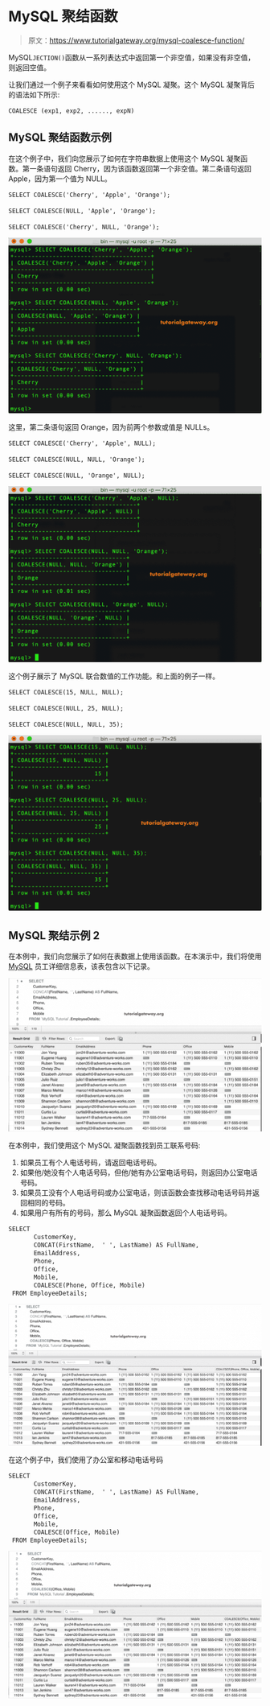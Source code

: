 # MySQL 聚结函数

> 原文：<https://www.tutorialgateway.org/mysql-coalesce-function/>

MySQL`JECTION()`函数从一系列表达式中返回第一个非空值，如果没有非空值，则返回空值。

让我们通过一个例子来看看如何使用这个 MySQL 凝聚。这个 MySQL 凝聚背后的语法如下所示:

```
COALESCE (exp1, exp2, ......, expN)
```

## MySQL 聚结函数示例

在这个例子中，我们向您展示了如何在字符串数据上使用这个 MySQL 凝聚函数。第一条语句返回 Cherry，因为该函数返回第一个非空值。第二条语句返回 Apple，因为第一个值为 NULL。

```
SELECT COALESCE('Cherry', 'Apple', 'Orange');

SELECT COALESCE(NULL, 'Apple', 'Orange');

SELECT COALESCE('Cherry', NULL, 'Orange');
```

![MySQL COALESCE Function 1](img/310eb1d589ff4a8c2655cbf4e4e993c0.png)

这里，第二条语句返回 Orange，因为前两个参数或值是 NULLs。

```
SELECT COALESCE('Cherry', 'Apple', NULL);

SELECT COALESCE(NULL, NULL, 'Orange');

SELECT COALESCE(NULL, 'Orange', NULL);
```

![MySQL COALESCE Function 2](img/27ac8b81ef132268b9a068087c4f7ffb.png)

这个例子展示了 MySQL 联合数值的工作功能。和上面的例子一样。

```
SELECT COALESCE(15, NULL, NULL);

SELECT COALESCE(NULL, 25, NULL);

SELECT COALESCE(NULL, NULL, 35);
```

![MySQL COALESCE Function 3](img/b6743427ec20c7658871618cc343c542.png)

## MySQL 聚结示例 2

在本例中，我们向您展示了如何在表数据上使用该函数。在本演示中，我们将使用 [MySQL](https://www.tutorialgateway.org/mysql-tutorial/) 员工详细信息表，该表包含以下记录。

![MySQL COALESCE Function 4](img/e4e276fe75f7fbcc28c69dbb06df5aa2.png)

在本例中，我们使用这个 MySQL 凝聚函数找到员工联系号码:

1.  如果员工有个人电话号码，请返回电话号码。
2.  如果他/她没有个人电话号码，但他/她有办公室电话号码，则返回办公室电话号码。
3.  如果员工没有个人电话号码或办公室电话，则该函数会查找移动电话号码并返回相同的号码。
4.  如果用户有所有的号码，那么 MySQL 凝聚函数返回个人电话号码。

```
SELECT 
       CustomerKey,
       CONCAT(FirstName,  ' ', LastName) AS FullName,
       EmailAddress,
       Phone,
       Office,
       Mobile,
       COALESCE(Phone, Office, Mobile)
 FROM EmployeeDetails;
```

![MySQL COALESCE Function 5](img/7399dcf3a2327bdef9cb248d570eacb8.png)

在这个例子中，我们使用了办公室和移动电话号码

```
SELECT 
       CustomerKey,
       CONCAT(FirstName,  ' ', LastName) AS FullName,
       EmailAddress,
       Phone,
       Office,
       Mobile,
       COALESCE(Office, Mobile)
 FROM EmployeeDetails;
```

![MySQL COALESCE Function 6](img/a65fe487384340533321878bd271f5f1.png)